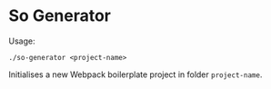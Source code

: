 # So Generator

Usage:
```
./so-generator <project-name>
```

Initialises a new Webpack boilerplate project in folder `project-name`.
